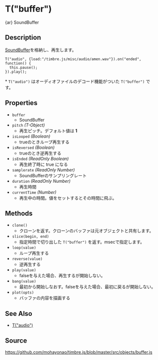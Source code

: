 T("buffer")
==========
{ar} SoundBuffer

## Description ##
[SoundBuffer](./soundbuffer.html)を格納し、再生します。

```timbre
T("audio", {load:"/timbre.js/misc/audio/amen.wav"}).on("ended", function() {
  this.pause();
}).play();
```

\* `T("audio")` はオーディオファイルのデコード機能がついた `T("buffer")` です。

## Properties ##
- `buffer`
  - SoundBuffer
- `pitch` _(T-Object)_
  - 再生ピッチ。デフォルト値は **1**
- `isLooped` _(Boolean)_
  - trueのときループ再生する
- `isReversed` _(Boolean)_
  - trueのとき逆再生する
- `isEnded` _(ReadOnly Boolean)_
  - 再生終了時に true になる
- `samplerate` _(ReadOnly Number)_
  - SoundBufferのサンプリングレート
- `duration` _(ReadOnly Number)_
  - 再生時間
- `currentTime` _(Number)_
  - 再生中の時間。値をセットするとその時間に飛ぶ。

## Methods ##
- `clone()`
  - クローンを返す。クローンのバッファは元オブジェクトと共有します。
- `slice(begin, end)`
  - 指定時間で切り出した `T("buffer")` を返す。msecで指定します。
- `loop(value)`
  - ループ再生する
- `reverse(value)`
  - 逆再生する
- `play(value)`
  - falseを与えた場合、再生するが開始しない。
- `bang(value)`
  - 最初から開始しなおす。falseを与えた場合、最初に戻るが開始しない。
- `plot(opts)`
  - バッファの内容を描画する
  
## See Also ##
- [T("audio")](./audio.html)

## Source ##
https://github.com/mohayonao/timbre.js/blob/master/src/objects/buffer.js
